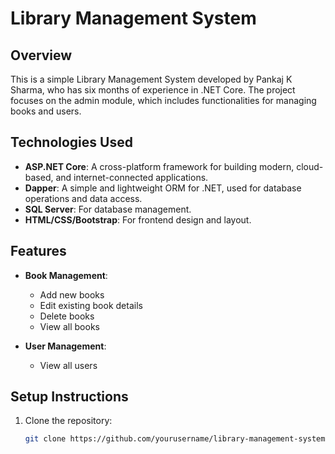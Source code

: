 # Library Management System

## Overview
This is a simple Library Management System developed by Pankaj K Sharma, who has six months of experience in .NET Core. The project focuses on the admin module, which includes functionalities for managing books and users.

## Technologies Used
- **ASP.NET Core**: A cross-platform framework for building modern, cloud-based, and internet-connected applications.
- **Dapper**: A simple and lightweight ORM for .NET, used for database operations and data access.
- **SQL Server**: For database management.
- **HTML/CSS/Bootstrap**: For frontend design and layout.

## Features
- **Book Management**: 
  - Add new books
  - Edit existing book details
  - Delete books
  - View all books

- **User Management**: 
  - View all users

## Setup Instructions
1. Clone the repository:
   ```bash
   git clone https://github.com/yourusername/library-management-system.git
